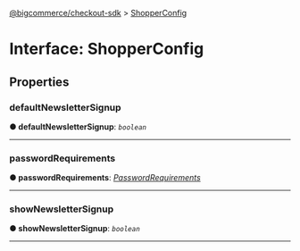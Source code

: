 [@bigcommerce/checkout-sdk](../README.md) > [ShopperConfig](../interfaces/shopperconfig.md)



# Interface: ShopperConfig


## Properties
<a id="defaultnewslettersignup"></a>

###  defaultNewsletterSignup

**●  defaultNewsletterSignup**:  *`boolean`* 






___

<a id="passwordrequirements"></a>

###  passwordRequirements

**●  passwordRequirements**:  *[PasswordRequirements](passwordrequirements.md)* 






___

<a id="shownewslettersignup"></a>

###  showNewsletterSignup

**●  showNewsletterSignup**:  *`boolean`* 






___


